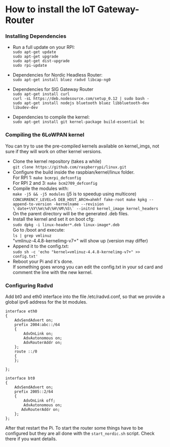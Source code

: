 # How to install the IoT Gateway-Router

### Installing Dependencies
- Run a full update on your RPI:<br>
`sudo apt-get update`<br>
`sudo apt-get upgrade`<br>
`sudo apt-get dist-upgrade`<br>
`sudo rpi-update`<br>

- Dependencies for Nordic Headless Router:<br>
`sudo apt-get install bluez radvd libcap-ng0`<br>

- Dependencies for SIG Gateway Router<br>
`sudo apt-get install curl`<br>
`curl -sL https://deb.nodesource.com/setup_0.12 | sudo bash - `<br>
`sudo apt-get install nodejs bluetooth bluez libbluetooth-dev libudev-dev`<br>

- Dependencies to compile the kernel: <br>
`sudo apt-get install git kernel-package build-essential bc`<br>

### Compiling the 6LoWPAN kernel
You can try to use the pre-compiled kernels available on kernel_imgs, not sure if they will work on other kernel versions. 
- Clone the kernel repository (takes a while)<br>
`git clone https://github.com/raspberrypi/linux.git`<br>
- Configure the build inside the raspbian/kernel/linux folder. <br>
For RPI 1: `make bcmrpi_defconfig`<br>
For RPI 2 and 3: `make bcm2709_defconfig`<br>
- Compile the modules with: <br>
`make -j5 && -j5 modules` (j5 is to speedup using multicore)<br>
``CONCURRENCY_LEVEL=5 DEB_HOST_ARCH=ahmhf fake-root make kpkg --append-to-version -kernelname --revision \`date+\%Y\%m\%d\%H\%M\%S\` --initrd kernel_image kernel_headers``<br>
On the parent directory will be the generated .deb files.<br>
- Install the kernel and set it on boot cfg:<br>
`sudo dpkg -i linux-header*.deb linux-image*.deb`<br>
Go to /boot and execute:<br>
`ls | grep vmlinuz`<br>
"vmlinuz-4.4.8-kernelimg-v7+" will show up (version may differ)<br>
- Append it to the config.txt:<br>
`sudo sh -c 'echo "kernel=vmlinuz-4.4.8-kernelimg-v7+" >> config.txt'`<br>
- Reboot your Pi and it's done. <br>
If something goes wrong you can edit the config.txt in your sd card and comment the line with the new kernel.<br>

### Configuring Radvd
Add bt0 and eth0 interface into the file /etc/radvd.conf, so that we provide a global ipv6 address for the bt modules. 
```
interface eth0
{
    AdvSendAdvert on;
    prefix 2004:abc::/64
    { 
        AdvOnLink on;
        AdvAutonomous on;
        AdvRouterAddr on;
    };
    route ::/0
    {
    };

};

interface bt0
{
    AdvSendAdvert on;
    prefix 2005::2/64
    {
        AdvOnLink off;
        AdvAutonomous on;
       AdvRouterAddr on; 
    };
};
```
After that restart the Pi. To start the router some things have to be configured but they are all done with the `start_nordic.sh` script. Check there if you want details. 

